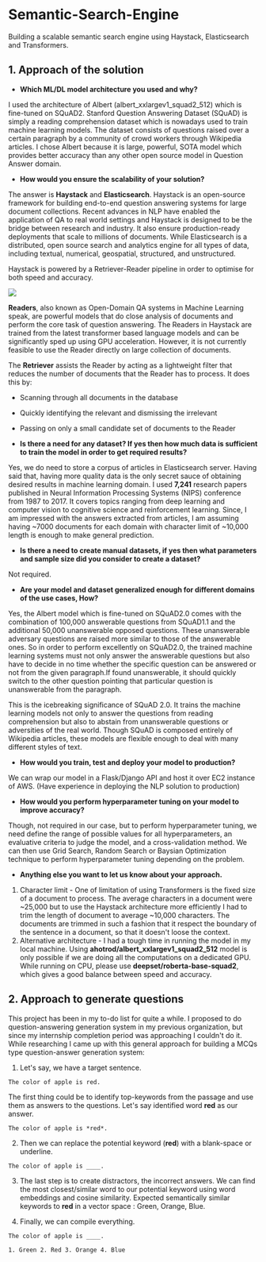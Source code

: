 # Semantic-Search-Engine
Building a scalable semantic search engine using Haystack, Elasticsearch and Transformers.

## 1. Approach of the solution
* **Which ML/DL model architecture you used and why?**

I used the architecture of Albert (albert_xxlargev1_squad2_512) which is fine-tuned on SQuAD2. Stanford Question Answering Dataset (SQuAD) is simply a reading comprehension dataset which is nowadays used to train machine learning models. The dataset consists of questions raised over a certain paragraph by a community of crowd workers through Wikipedia articles. I chose Albert because it is large, powerful, SOTA model which provides better accuracy than any other open source model in Question Answer domain.

* **How would you ensure the scalability of your solution?**

The answer is **Haystack** and **Elasticsearch**.
Haystack is an open-source framework for building end-to-end question answering systems for large document collections. Recent advances in NLP have enabled the application of QA to real world settings and Haystack is designed to be the bridge between research and industry. It also ensure production-ready deployments that scale to millions of documents. While Elasticsearch is a distributed, open source search and analytics engine for all types of data, including textual, numerical, geospatial, structured, and unstructured.


Haystack is powered by a Retriever-Reader pipeline in order to optimise for both speed and accuracy.

![](https://haystack.deepset.ai/static/7cbd0592b7e0de24ec3f5b3628ca24ae/7a4b2/retriever_reader.png)

**Readers**, also known as Open-Domain QA systems in Machine Learning speak, are powerful models that do close analysis of documents and perform the core task of question answering. The Readers in Haystack are trained from the latest transformer based language models and can be significantly sped up using GPU acceleration. However, it is not currently feasible to use the Reader directly on large collection of documents.

The **Retriever** assists the Reader by acting as a lightweight filter that reduces the number of documents that the Reader has to process. It does this by:

* Scanning through all documents in the database
* Quickly identifying the relevant and dismissing the irrelevant
* Passing on only a small candidate set of documents to the Reader

* **Is there a need for any dataset? If yes then how much data is sufficient to train the model in order to get required results?**

Yes, we do need to store a corpus of articles in Elasticsearch server. Having said that, having more quality data is the only secret sauce of obtaining desired results in machine learning domain.
I used **7,241** research papers published in Neural Information Processing Systems (NIPS) conference from 1987 to 2017. It covers topics ranging from deep learning and computer vision to cognitive science and reinforcement learning.
Since, I am impressed with the answers extracted from articles, I am assuming having ~7000 documents for each domain with character limit of ~10,000 length is enough to make general prediction.

* **Is there a need to create manual datasets, if yes then what parameters and sample size did you consider to create a dataset?**

Not required.

* **Are your model and dataset generalized enough for different domains of the use cases, How?**

Yes, the Albert model which is fine-tuned on SQuAD2.0 comes with the combination of 100,000 answerable questions from SQuAD1.1 and the additional 50,000 unanswerable opposed questions. These unanswerable adversary questions are raised more similar to those of the answerable ones. So in order to perform excellently on SQuAD2.0, the trained machine learning systems must not only answer the answerable questions but also have to decide in no time whether the specific question can be answered or not from the given paragraph.If found unanswerable, it should quickly switch to the other question pointing that particular question is unanswerable from the paragraph.

This is the icebreaking significance of SQuAD 2.0. It trains the machine learning models not only to answer the questions from reading comprehension but also to abstain from unanswerable questions or adversities of the real world. Though SQuAD is composed entirely of Wikipedia articles, these models are flexible enough to deal with many different styles of text.

* **How would you train, test and deploy your model to production?**

We can wrap our model in a Flask/Django API and host it over EC2 instance of AWS. (Have experience in deploying the NLP solution to production)


* **How would you perform hyperparameter tuning on your model to improve accuracy?**

Though, not required in our case, but to perform hyperparameter tuning, we need define the range of possible values for all hyperparameters, an evaluative criteria to judge the model, and a cross-validation method. We can then use Grid Search, Random Search or Baysian Optimization technique to perform hyperparameter tuning depending on the problem. 


* **Anything else you want to let us know about your approach.**

1. Character limit - One of limitation of using Transformers is the fixed size of a document to process. The average characters in a document were ~25,000 but to use the Haystack architecture more efficiently I had to trim the length of document to average ~10,000 characters. The documents are trimmed in such a fashion that it respect the boundary of the sentence in a document, so that it doesn't loose the context.
2. Alternative architecture - I had a tough time in running the model in my local machine. Using **ahotrod/albert_xxlargev1_squad2_512** model is only possible if we are doing all the computations on a dedicated GPU. While running on CPU, please use **deepset/roberta-base-squad2**, which gives a good balance between speed and accuracy.

## 2. Approach to generate questions

This project has been in my to-do list for quite a while. I proposed to do question-answering generation system in my previous organization, but since my internship completion period was approaching I couldn't do it.
While researching I came up with this general approach for building a MCQs type question-answer generation system:
1. Let's say, we have a target sentence.

```
The color of apple is red.
```

The first thing could be to identify top-keywords from the passage and use them as answers to the questions. Let's say identified word **red** as our answer.
```
The color of apple is *red*.
```

2. Then we can replace the potential keyword (**red**) with a blank-space or underline.

```
The color of apple is ____.
```

3. The last step is to create distractors, the incorrect answers. We can find the most closest/similar word to our potential keyword using word embeddings and cosine similarity.
Expected semantically similar keywords to **red** in a vector space : Green, Orange, Blue.

4. Finally, we can compile everything.

```
The color of apple is ____.

1. Green 2. Red 3. Orange 4. Blue
```

